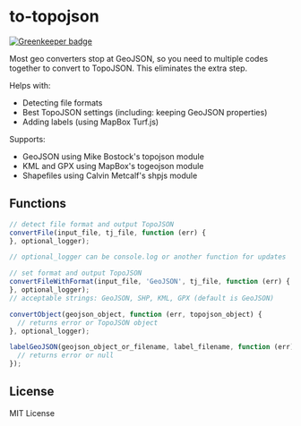 # to-topojson

[![Greenkeeper badge](https://badges.greenkeeper.io/Georeactor/to-topojson.svg)](https://greenkeeper.io/)

Most geo converters stop at GeoJSON, so you need to multiple codes together to convert to TopoJSON. This eliminates the extra step.

Helps with:

* Detecting file formats
* Best TopoJSON settings (including: keeping GeoJSON properties)
* Adding labels (using MapBox Turf.js)

Supports:

* GeoJSON using Mike Bostock's topojson module
* KML and GPX using MapBox's togeojson module
* Shapefiles using Calvin Metcalf's shpjs module

## Functions

```javascript
// detect file format and output TopoJSON
convertFile(input_file, tj_file, function (err) {
}, optional_logger);

// optional_logger can be console.log or another function for updates

// set format and output TopoJSON
convertFileWithFormat(input_file, 'GeoJSON', tj_file, function (err) {
}, optional_logger);
// acceptable strings: GeoJSON, SHP, KML, GPX (default is GeoJSON)

convertObject(geojson_object, function (err, topojson_object) {
  // returns error or TopoJSON object
}, optional_logger);

labelGeoJSON(geojson_object_or_filename, label_filename, function (err) {
  // returns error or null
});
```

## License

MIT License
